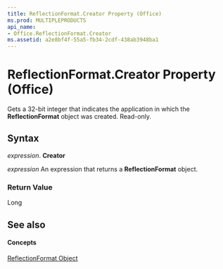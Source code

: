 ```yaml
---
title: ReflectionFormat.Creator Property (Office)
ms.prod: MULTIPLEPRODUCTS
api_name:
- Office.ReflectionFormat.Creator
ms.assetid: a2e8bf4f-55a5-fb34-2cdf-438ab3948ba1
---
```



# ReflectionFormat.Creator Property (Office)

Gets a 32-bit integer that indicates the application in which the  **ReflectionFormat** object was created. Read-only.


## Syntax

 _expression_. **Creator**

 _expression_ An expression that returns a **ReflectionFormat** object.


### Return Value

Long


## See also


#### Concepts


[ReflectionFormat Object](reflectionformat-object-office.md)

